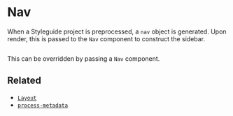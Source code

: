 # Nav

When a Styleguide project is preprocessed, a `nav` object is generated.
Upon render, this is passed to the `Nav` component to construct the sidebar.

```jsx

```

This can be overridden by passing a `Nav` component.

## Related

- [`Layout`](Layout.md)
- [`process-metadata`](../core/metadata.md)
